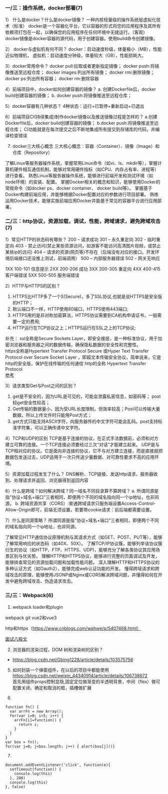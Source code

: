 ﻿
### 一/三：操作系统，docker部署(7)


1） 什么是docker？什么是docker镜像？
一种内核轻量级的操作系统层虚拟化技术（标准）
docker是一个容器化平台，它以容器的形式将您的应用程序及其所有依赖项打包在一起，以确保您的应用程序在任何环境中无缝运行。（客观）
docker镜像是docker容器的源代码，用于创建容器。使用build命令创建镜像。

2） docker与虚拟机有何不同？
docker：启动速度秒级，体量极小（MB），性能近似物理机，
虚拟机：启动速度分钟级，体量较大（GB），性能损耗大。

3）docker常用命令？
docker pull:拉取或者更新指定镜像； 
docker push:将镜像推送至远程仓库； 
docker images:列出所有镜像； 
docker rmi:删除镜像；
docker ps:列出所有容器； 
docker rm:删除容器

4）前端项目中，docker如何创建容器的镜像？
a. 创建Dockerfile后，docker build创建容器的镜像； 
b. docker push:将镜像推送至远程仓库；

5）docker容器有几种状态？
4种状态：运行+已暂停+重新启动+已退出

6）前端项目CI(持续集成)制作docker镜像以及推送镜像过程是怎样的？
a.创建Dockerfile后，docker build创建容器的镜像； 
b.docker push:将镜像推送至远程仓库；
CI功能就是在每次提交之后不断地集成所有提交到存储库的代码，并编译检查错误

7) docker三大核心概念
三大核心概念：容器（Container）、镜像（Image）和仓库（Repository）


了解Linux等服务器操作系统，掌握常用Linux命令（如vi、ls、mkdir等），掌握计算机硬件相互通信机制，能够对常用硬件指标（如CPU、内存占有率、进程等）进行查看。
熟悉Linux等服务器操作系统，能够进行前端开发和测试环境（如node环境）的安装、配置。
掌握Docker相关的概念和知识，能够使用Docker的常规命令（如docker ps、docker container、 docker build等）。
掌握基于Docker构建前端应用，并能够根据Docker配置对应的参数进行项目部署。
熟练运用Docker技术，能够实施前端应用Docker并能基于常见的容器平台进行应用部署。









### 二/三：http协议，资源加载，调试，性能，跨域请求，避免跨域攻击(7)


1）常见HTTP的状态码有哪些？
200 – 请求成功
301 – 永久重定向
302 - 临时重定向
403 - 禁止访问(禁止某些资源访问，如游客不能访问高清图片视频，或禁止某些ip的访问)
404 – 请求的资源(网页等)不存在（后端没有对应的接口。开发环境后端接口还没推上测试，前端调用）
500 – 内部服务器错误
502 - 网关无响应

1XX    100-101    信息提示
2XX    200-206    成功
3XX    300-305    重定向
4XX    400-415    客户端错误
5XX    500-505    服务端错误


2）HTTP与HTTPS的区别？

1. HTTPS比HTTP多了一个S(Secure)，多了SSL协议,也就是说HTTPS是安全版的HTTP；
2. 默认端口不一样，HTTP使用80端口，HTTPS使用443端口;
3. HTTPS用的是非对称加密算法，HTTPS协议需要到CA机构申请证书，一般需要一定的费用;
4. HTTP运行在TCP协议之上；HTTPS运行在SSL之上的TCP协议;

补充：
ssl全称是Secure Sockets Layer，即安全接层，是一种标准协议，用于加密浏览器和服务器之间的数据传输，确保隐私数据的安全性和完整性。<br/>
https全称是Hypertext Transfer Protocol Secure 或Hyper Text Transfer Protocol over Secure Socket Layer  ，即超文本传输安全协议，简单说来，它是http的安全版，保护在线传输的任何通信
http的全称 Hypertext Transfer Protocol <br/>
[参考](https://mp.weixin.qq.com/s/q_NF79cF0I5lV7d6PnUs5w)





3）请求类型Get与Post之间的区别？
1. get是不安全的，因为URL是可见的，可能会泄露私密信息，如密码等； post较get安全性较高；
2. Get传输的数据量小，因为受URL长度限制，但效率较高；Post可以传输大量数据，所以上传文件时只能用Post方式；
3. get方式只能支持ASCII字符，向服务器传的中文字符可能会乱码。post支持标准字符集，可以正确传递中文字符。


4）TCP和UDP的区别
TCP是基于连接的协议，在正式手法数据前，必须和对方建立可靠的连接。一个TCP连接必须要经过三次“对话”才能建立起来。
UDP是与TCP相对应的协议。它是面向非连接的协议，它不与对方建立连接，而是直接就把数据包发送过去，UDP适用于一次只传送少量数据、对可靠性要求不高的应用环境。


5）资源加载过程发生了什么？
DNS解析、TCP链接、发送http请求、服务器收到、处理请求并返回、浏览器得到返回内容


6）什么是跨域？如何解决跨域？同一域名不同目录算不算跨域？
a. 所谓同源是指"协议+域名+端口"三者相同，即便两个不同的域名指向同一个ip地址，也非同源。
b. 跨域资源共享（CORS）:普通跨域请求只服务端设置Access-Control-Allow-Origin即可，前端无须设置，若要带cookie请求：前后端都需要设置。



7）什么是同源策略？
所谓同源是指"协议+域名+端口"三者相同，即便两个不同的域名指向同一个ip地址，也非同源。


了解常见HTTP通信协议原理机制与其请求方式（如GET、POST、PUT等），能够了解常用响应的状态码（如40X、50X）。
了解TCP/IP协议簇，能够列举该协议簇衍生的协议（如HTTP、FTP、HTTPS、UDP)，能够充分了解各类协议其应用场景区别与优劣势。
理解HTTP和HTTPS协议，能够进行完整的页面调试及开发，能够排查常见的资源加载问题和加载性能问题。
深入理解HTTP和HTTPS协议的多种认证方式（如Oauth2），能够完成web认证功能的开发。
懂得跨域请求和跨域攻击的原理，能够使用JSONP或Nginx或CORS解决跨域问题，并懂得如何在开发中避免跨域攻击、伪造请求攻击。







### 三/三：Webpack(6)

1. webpack loader和plugin

webpack
git
vue2和vue3

http和https（https://www.cnblogs.com/wqhwe/p/5407468.html）



[面试八股文](https://zhuanlan.zhihu.com/p/416984200)





2. 浏览器的渲染过程，DOM 树和渲染树的区别？
 - https://blog.csdn.net/Gbing1228/article/details/103575756





5. 如何封装一个弹窗组件，在以后的项目中都能使用
https://blog.csdn.net/weixin_44340914/article/details/106738672  
首先用组件props控制显隐,固定定位做渐变的半透明背景，中间（flex）做可配置关闭、确定和取消的框，插槽做扩展  


6. 
```
function fn() {
  var arrFn = new Array();
  for(var i=0; i<5; i++) {
    arrFn[i]=function() {
      return i;
    }
  }
}
var box = fn();
for(var j=0; j<box.length; j++) { alert(box[j]()}
```


7. 
```
document.addEventListener('click', function(e){
  setTimeout(function() {
    console.log(this)
  }, 200)
  console.log(this)
}, false)

```

